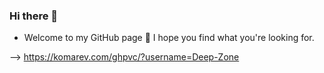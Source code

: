 ### Hi there 👋


- Welcome to my GitHub page 👋 I hope you find what you're looking for.

--> https://komarev.com/ghpvc/?username=Deep-Zone

